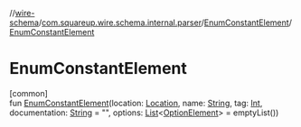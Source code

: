 //[wire-schema](../../../index.md)/[com.squareup.wire.schema.internal.parser](../index.md)/[EnumConstantElement](index.md)/[EnumConstantElement](-enum-constant-element.md)

# EnumConstantElement

[common]\
fun [EnumConstantElement](-enum-constant-element.md)(location: [Location](../../com.squareup.wire.schema/-location/index.md), name: [String](https://kotlinlang.org/api/latest/jvm/stdlib/kotlin/-string/index.html), tag: [Int](https://kotlinlang.org/api/latest/jvm/stdlib/kotlin/-int/index.html), documentation: [String](https://kotlinlang.org/api/latest/jvm/stdlib/kotlin/-string/index.html) = "", options: [List](https://kotlinlang.org/api/latest/jvm/stdlib/kotlin.collections/-list/index.html)&lt;[OptionElement](../-option-element/index.md)&gt; = emptyList())
